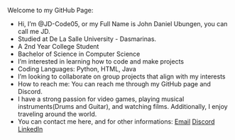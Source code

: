 Welcome to my GitHub Page:
- Hi, I’m @JD-Code05, or my Full Name is John Daniel Ubungen, you can call me JD.
- Studied at De La Salle University - Dasmarinas.
- A 2nd Year College Student
- Bachelor of Science in Computer Science
- I’m interested in learning how to code and make projects
- Coding Languages: Python, HTML, Java
- I’m looking to collaborate on group projects that align with my interests
- How to reach me: You can reach me through my GitHub page and Discord.
- I have a strong passion for video games, playing musical instruments(Drums and Guitar), and watching films. Additionally, I enjoy traveling around the world.
- You can contact me here, and for other informations:
[Email](mailto:jdubungen805@gmailcom) 
[Discord](https://discord.com/users/748075055006744656)
[LinkedIn](https://www.linkedin.com/in/john-daniel-ubungen-6b9684374/)

<!---
JD-Code05/JD-Code05 is a ✨ special ✨ repository because its `README.md` (this file) appears on your GitHub profile.
You can click the Preview link to take a look at your changes.
--->
